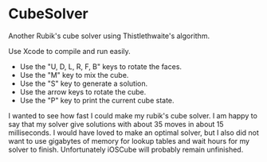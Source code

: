 # CubeSolver
Another Rubik's cube solver using Thistlethwaite's algorithm.

Use Xcode to compile and run easily.

* Use the "U, D, L, R, F, B" keys to rotate the faces.
* Use the "M" key to mix the cube.
* Use the "S" key to generate a solution.
* Use the arrow keys to rotate the cube.
* Use the "P" key to print the current cube state.

I wanted to see how fast I could make my rubik's cube solver. I am happy to say that my solver give solutions with about 35 moves in about 15 milliseconds. I would have loved to make an optimal solver, but I also did not want to use gigabytes of memory for lookup tables and wait hours for my solver to finish. Unfortunately iOSCube will probably remain unfinished.
